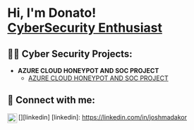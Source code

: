 <h1>Hi, I'm Donato! <br/><a href="https://github.com/DonDon693">CyberSecurity Enthusiast</a>

<h2>👨‍💻 Cyber Security Projects:</h2>

- <b>AZURE CLOUD HONEYPOT AND SOC PROJECT</b>
  - [AZURE CLOUD HONEYPOT AND SOC PROJECT](https://github.com/DonDon693/BUILDING-A-SOC-AND-HONEYPOT-IN-AZURE)


<h2> 🤳 Connect with me:</h2>

[<img align="left" alt="JoshMadakor | LinkedIn" width="22px" src="https://cdn.jsdelivr.net/npm/simple-icons@v3/icons/linkedin.svg" />][linkedin]
[linkedin]: https://linkedin.com/in/joshmadakor

